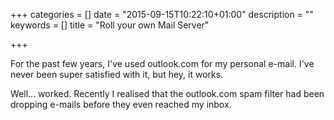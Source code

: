 +++
categories = []
date = "2015-09-15T10:22:10+01:00"
description = ""
keywords = []
title = "Roll your own Mail Server"

+++

For the past few years, I've used outlook.com for my personal e-mail. I've never been super satisfied with it, but hey, it works.

Well... worked. Recently I realised that the outlook.com spam filter had been dropping e-mails before they even reached my inbox.
